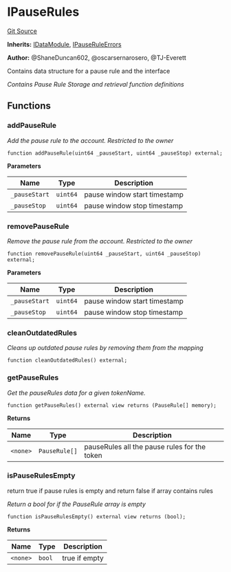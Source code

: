 # IPauseRules
[Git Source](https://github.com/thrackle-io/tron/blob/502533a6ffb2af342c0e88aaf7562842e91b57b1/src/client/application/data/IPauseRules.sol)

**Inherits:**
[IDataModule](/src/client/application/data/IDataModule.sol/interface.IDataModule.md), [IPauseRuleErrors](/src/common/IErrors.sol/interface.IPauseRuleErrors.md)

**Author:**
@ShaneDuncan602, @oscarsernarosero, @TJ-Everett

Contains data structure for a pause rule and the interface

*Contains Pause Rule Storage and retrieval function definitions*


## Functions
### addPauseRule

*Add the pause rule to the account. Restricted to the owner*


```solidity
function addPauseRule(uint64 _pauseStart, uint64 _pauseStop) external;
```
**Parameters**

|Name|Type|Description|
|----|----|-----------|
|`_pauseStart`|`uint64`|pause window start timestamp|
|`_pauseStop`|`uint64`|pause window stop timestamp|


### removePauseRule

*Remove the pause rule from the account. Restricted to the owner*


```solidity
function removePauseRule(uint64 _pauseStart, uint64 _pauseStop) external;
```
**Parameters**

|Name|Type|Description|
|----|----|-----------|
|`_pauseStart`|`uint64`|pause window start timestamp|
|`_pauseStop`|`uint64`|pause window stop timestamp|


### cleanOutdatedRules

*Cleans up outdated pause rules by removing them from the mapping*


```solidity
function cleanOutdatedRules() external;
```

### getPauseRules

*Get the pauseRules data for a given tokenName.*


```solidity
function getPauseRules() external view returns (PauseRule[] memory);
```
**Returns**

|Name|Type|Description|
|----|----|-----------|
|`<none>`|`PauseRule[]`|pauseRules all the pause rules for the token|


### isPauseRulesEmpty

return true if pause rules is empty and return false if array contains rules

*Return a bool for if the PauseRule array is empty*


```solidity
function isPauseRulesEmpty() external view returns (bool);
```
**Returns**

|Name|Type|Description|
|----|----|-----------|
|`<none>`|`bool`|true if empty|


